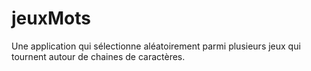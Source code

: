 # jeuxMots
Une application qui sélectionne aléatoirement parmi plusieurs jeux qui tournent autour de chaines de caractères.
